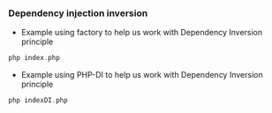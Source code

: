 ### Dependency injection inversion

- Example using factory to help us work with Dependency Inversion principle

```php
php index.php
```

- Example using PHP-DI to help us work with Dependency Inversion principle

```php
php indexDI.php
```
